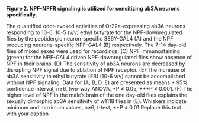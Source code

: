 **Figure 2. NPF-NPFR signaling is utilized for sensitizing ab3A neurons specifically.**

The quantified odor-evoked activities of Or22a-expressing ab3A neurons responding to 10-6, 10-5 (v/v) ethyl butyrate for the NPF-downregulated flies by the peptidergic neuron-specific 386Y-GAL4 (A) and the NPF producing neurons-specific NPF-GAL4 (B) respectively. The 7-14 day-old flies of mixed sexes were used for recordings. (C) NPF immunostaining (green) for the NPF-GAL4 driven NPF-downregulated flies show absence of NPF in their brains. (D) The sensitivity of ab3A neurons are decreased by disrupting NPF signal due to ablation of NPF receptor. (E) The increase of ab3A sensitivity to ethyl butyrate (EB) (10-6 v/v) cannot be accomplished without NPF signaling. Data for (A, B, D, E) are presented as means ± 95% confidence interval, n≥6, two-way ANOVA, *P ≤ 0.05, ***P ≤ 0.001. (F) The higher level of NPF in the male’s brain of the one day-old flies explains the sexually dimorphic ab3A sensitivity of w1118 flies in (E). Whiskers indicate minimum and maximum values, n≥6, t-test, **P ≤ 0.01.Replace this text with your caption